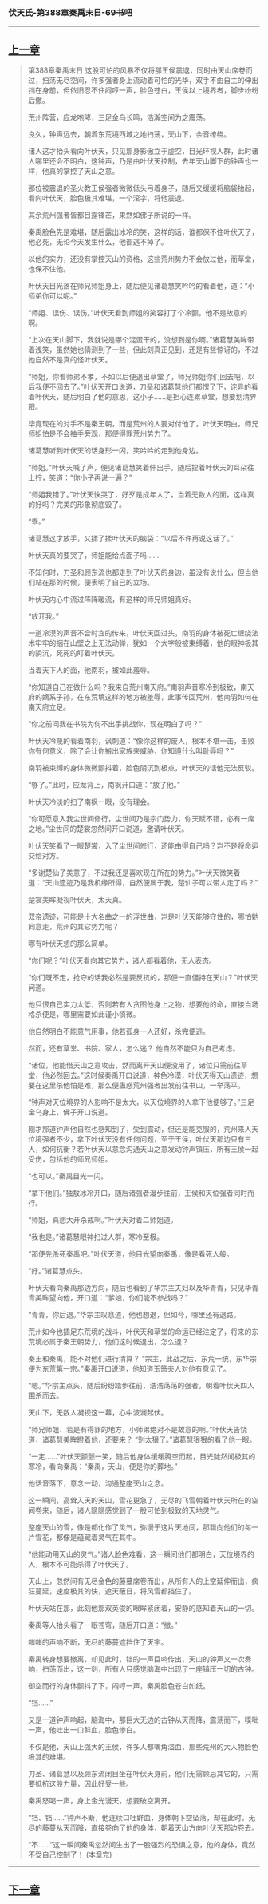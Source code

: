 ### 伏天氏-第388章秦禹末日-69书吧

--------
[上一章](./c2d90999de8eaa4b3bdf41ccef3729c0.md)
--------


>
>
>
>第388章秦禹末日
>这股可怕的风暴不仅将那王侯震退，同时由天山席卷而过，扫荡无尽空间，许多强者身上流动着可怕的光华，双手不由自主的伸出挡在身前，但依旧忍不住闷哼一声，脸色苍白，王侯以上境界者，脚步纷纷后撤。
>
>荒州阵营，应龙咆哮，三足金乌长鸣，浩瀚空间为之震荡。
>
>良久，钟声远去，朝着东荒境西域之地扫荡，天山下，余音缭绕。
>
>诸人这才抬头看向叶伏天，只见那身影傲立于虚空，目光环视人群，此时诸人哪里还会不明白，这钟声，乃是由叶伏天控制，去年天山脚下的钟声也一样，他真的掌控了天山之意。
>
>那位被震退的圣火教王侯强者微微低头弓着身子，随后又缓缓将脑袋抬起，看向叶伏天，脸色极其难堪，一个滚字，将他震退。
>
>其余荒州强者皆都目露锋芒，果然如佛子所说的一样。
>
>秦禹脸色先是难堪，随后露出冰冷的笑，这样的话，谁都保不住叶伏天了，他必死，无论今天发生什么，他都逃不掉了。
>
>以他的实力，还没有掌控天山的资格，这些荒州势力不会放过他，而草堂，也保不住他。
>
>叶伏天目光落在师兄师姐身上，随后便见诸葛慧笑吟吟的看着他，道：“小师弟你可以呢。”
>
>“师姐、误伤、误伤。”叶伏天看到师姐的笑容打了个冷颤，他不是故意的啊。
>
>“上次在天山脚下，我就说是哪个混蛋干的，没想到是你啊。”诸葛慧美眸带着浅笑，虽然她也猜测到了一些，但此刻真正见到，还是有些惊讶的，不过她自然不是真的怪叶伏天。
>
>“师姐，你看师弟不孝，不如以后便退出草堂了，师兄师姐你们回去吧，以后我便不回去了。”叶伏天开口说道，刀圣和诸葛慧他们都愣了下，诧异的看着叶伏天，随后明白了他的意思，这小子……是担心连累草堂，想要划清界限。
>
>毕竟现在的对手不是秦王朝，而是荒州的人要对付他了，叶伏天明白，师兄师姐怕是不会袖手旁观，那便得罪荒州势力了。
>
>诸葛慧听到叶伏天的话身形一闪，笑吟吟的走到他身边。
>
>“师姐。”叶伏天喊了声，便见诸葛慧笑着伸出手，随后捏着叶伏天的耳朵往上拧，笑道：“你小子再说一遍？”
>
>“师姐我错了。”叶伏天快哭了，好歹是成年人了，当着无数人的面，这样真的好吗？完美的形象彻底毁了。
>
>“乖。”
>
>诸葛慧这才放手，又揉了揉叶伏天的脑袋：“以后不许再说这话了。”
>
>叶伏天真的要哭了，师姐能给点面子吗……
>
>不知何时，刀圣和顾东流也都走到了叶伏天的身边，虽没有说什么，但当他们站在那的时候，便表明了自己的立场。
>
>叶伏天内心中流过阵阵暖流，有这样的师兄师姐真好。
>
>“放开我。”
>
>一道冷漠的声音不合时宜的传来，叶伏天回过头，南羽的身体被死亡缠绕法术牢牢的捆在山壁之上无法动弹，犹如一个大字般被束缚着，他的眼神极其的阴沉，死死的盯着叶伏天。
>
>当着天下人的面，他南羽，被如此羞辱。
>
>“你知道自己在做什么吗？我来自荒州南天府。”南羽声音寒冷到极致，南天府的嫡系子孙，在东荒境这样的地方被羞辱，此事传回荒州，他南羽如何在南天府立足。
>
>“你之前问我在书院为何不出手挑战你，现在明白了吗？”
>
>叶伏天冷蔑的看着南羽，讽刺道：“像你这样的废人，根本不堪一击，击败你有何意义，除了会让你搬出家族来威胁，你知道什么叫耻辱吗？”
>
>南羽被束缚的身体微微颤抖着，脸色阴沉到极点，叶伏天的话他无法反驳。
>
>“够了。”此时，应龙背上，南枫开口道：“放了他。”
>
>叶伏天冷淡的扫了南枫一眼，没有理会。
>
>“你可愿意入我尘世间修行，尘世间乃是宗门势力，你天赋不错，必有一席之地。”尘世间的楚裳忽然间开口说道，邀请叶伏天。
>
>叶伏天笑看了一眼楚裳，入了尘世间修行，还能由得自己吗？岂不是将命运交给对方。
>
>“多谢楚仙子美意了，不过我还是喜欢现在所在的势力。”叶伏天微笑着道：“天山遗迹乃是我机缘所得，自然便属于我，楚仙子可以带人走了吗？”
>
>楚裳美眸凝视叶伏天，太天真。
>
>双帝遗迹，可能是十大名曲之一的浮世曲，岂是叶伏天能够守住的，哪怕她同意走，荒州的其它势力呢？
>
>哪有叶伏天想的那么简单。
>
>“你们呢？”叶伏天看向其它势力，诸人都看着他，无人表态。
>
>“你们既不走，抢夺的话我必然是要反抗的，那便一直僵持在天山？”叶伏天问道。
>
>他只恨自己实力太低，否则若有人贪图他身上之物，想要他的命，直接当场格杀便是，哪里需要如此谨小慎微。
>
>他自然明白不能意气用事，他若孤身一人还好，杀完便逃。
>
>然而，还有草堂、书院、家人，怎么逃？
>他自然不能只为自己考虑。
>
>“诸位，他能借天山之意攻击，然而离开天山便没用了，诸位只需前往草堂，他必然回去。”这时候秦禹开口说道，神色冷漠，叶伏天得天山遗迹，想要在这里杀他怕是难，那么便蛊惑荒州强者出发前往书山，一举荡平。
>
>“钟声对天位境界的人影响不是太大，以天位境界的人拿下他便够了。”三足金乌身上，佛子开口说道。
>
>刚才那道钟声他自然也感知到了，受到震动，但还是能克服的，荒州来人天位境强者不少，拿下叶伏天没有任何问题，至于王侯，叶伏天那边只有三人，如何抗衡？若叶伏天以意念沟通天山之意发动钟声镇压，所有王侯一起受伤，包括他的师兄师姐。
>
>“也可以。”秦禹目光一闪。
>
>“拿下他们。”独敖冰冷开口，随后诸强者漫步往前，王侯和天位强者同时而行。
>
>“师姐，真想大开杀戒啊。”叶伏天对着二师姐道。
>
>“我也是。”诸葛慧眼神扫过人群，寒冷至极。
>
>“那便先杀死秦禹吧。”叶伏天道，他目光望向秦禹，像是看死人般。
>
>“好。”诸葛慧点头。
>
>叶伏天看向秦禹那边方向，随后也看到了华宗主夫妇以及华青青，只见华青青美眸望向他，开口道：“爹娘，你们能不参战吗？”
>
>“青青，你后退。”华宗主叹息道，他也想退，但如今，哪里还有退路。
>
>荒州如今也插足东荒境的战斗，叶伏天和草堂的命运已经注定了，将来的东荒境必属于秦王朝势力，他们这时候退出，怎么退？
>
>秦王和秦禹，能不对他们进行清算？
>“宗主，此战之后，东荒一统，东华宗便为东荒第一宗。”秦禹开口说道，他知道玉箫夫人对他有意见了。
>
>“嗯。”华宗主点头，随后纷纷踏步往前，浩浩荡荡的强者，朝着叶伏天四人围杀而去。
>
>天山下，无数人凝视这一幕，心中波澜起伏。
>
>“师兄师姐、若是有得罪的地方，小师弟绝对不是故意的啊。”叶伏天告饶道，诸葛慧美眸瞪着他，还要来？
>“别太狠了。”诸葛慧狠狠的看了他一眼。
>
>“一定……”叶伏天颤颤一笑，随后他身体缓缓腾空而起，目光陡然间极其的寒冷，看向秦禹：“秦禹，天山，便是你的葬地。”
>
>他话音落下，意念一动，沟通整座天山之念。
>
>这一瞬间，高耸入天的天山，雪花更急了，无尽的飞雪朝着叶伏天所在的空间卷来，随后，诸人隐隐感觉到了一股可怕到极致的天地灵气。
>
>整座天山的雪，像是都化作了灵气，弥漫于这片天地间，那飘向他们的每一片雪花，都像是蕴藏着灵气在其中。
>
>“他能动用天山的灵气。”诸人脸色难看，这一瞬间他们都明白，天位境界的人，根本不可能杀得了叶伏天了。
>
>天山上，忽然间有无尽金色的藤蔓席卷而出，从所有人的上空延伸而出，疯狂蔓延，速度极其的快，遮天蔽日，将风雪都挡住了。
>
>叶伏天站在那，此刻他那双英俊的眼眸紧闭着，安静的感知着天山的一切。
>
>秦禹等人抬头看了一眼苍穹，随后开口道：“撤。”
>
>嗤嗤的声响不断，无尽的藤蔓遮挡住了天宇。
>
>秦禹转身想要撤离，却见此时，铛的一声巨响传出，天山的钟声又一次奏响，扫荡而出，这一刻，所有人只感觉脑海中出现了一座镇压一切的古钟。
>
>御空而行的身体颤抖了下，闷哼一声，秦禹脸色苍白如纸。
>
>“铛……”
>
>又是一道钟声响起，脑海中，那巨大无边的古钟从天而降，震荡而下，噗呲一声，他吐出一口鲜血，脸色惨白。
>
>不仅是他，天山上强大的王侯，许多人都嘴角溢血，那些荒州的大人物脸色极其的难堪。
>
>刀圣、诸葛慧以及顾东流闭目坐在叶伏天身前，他们无需顾忌其它的，只需要抵抗这股力量，因此好受一些。
>
>秦禹怒喝一声，身上金光漫天，想要破空离开。
>
>“铛、铛……”钟声不断，他连续口吐鲜血，身体朝下空坠落，却在此时，无尽的藤蔓从天而降，直接卷向了他的身体，朝着天山方向叶伏天那边卷去。
>
>“不……”这一瞬间秦禹忽然间生出了一股强烈的恐惧之意，他的身体，竟然不受自己控制了！
>(本章完)
>
>

--------
[下一章](./86d8864694127689c2eb40b633aad7fa.md)
--------
